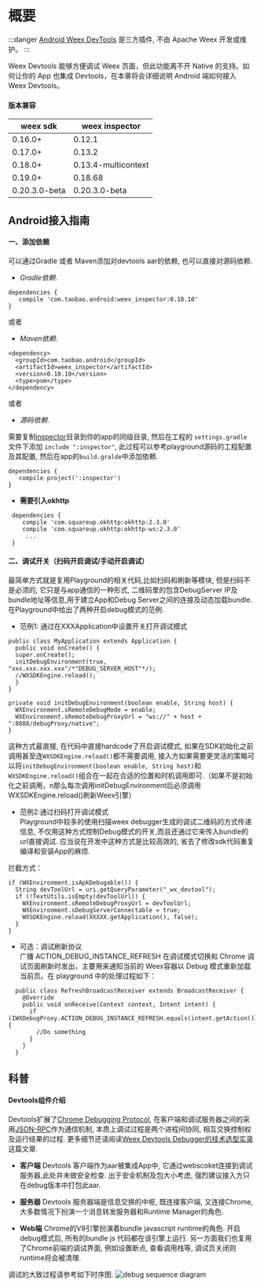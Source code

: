 # 概要

:::danger
[Android Weex DevTools](https://github.com/weexteam/weex-devtools-android) 是三方插件, 不由 Apache Weex 开发或维护。
:::

Weex Devtools 能够方便调试 Weex 页面，但此功能离不开 Native 的支持。如何让你的 App 也集成 Devtools，在本章将会详细说明 Android 端如何接入 Weex Devtools。

#### 版本兼容

| weex sdk | weex inspector |
|----------|----------------|
| 0.16.0+  | 0.12.1         |
| 0.17.0+  | 0.13.2         |
| 0.18.0+  | 0.13.4-multicontext |
| 0.19.0+  | 0.18.68        |
| 0.20.3.0-beta | 0.20.3.0-beta |

## Android接入指南

#### 一、添加依赖
可以通过Gradle 或者 Maven添加对devtools aar的依赖, 也可以直接对源码依赖.

  * *Gradle依赖*.
  ```
  dependencies {
     compile 'com.taobao.android:weex_inspector:0.18.10'
  }
  ```

  或者
  * *Maven依赖*.
  ```
  <dependency>
    <groupId>com.taobao.android</groupId>
    <artifactId>weex_inspector</artifactId>
    <version>0.18.10</version>
    <type>pom</type>
  </dependency>
  ```

  或者
  * *源码依赖*.

  需要复制[inspector](https://github.com/weexteam/weex_devtools_android/tree/master/inspector)目录到你的app的同级目录, 然后在工程的 `settings.gradle` 文件下添加 `include ":inspector"`, 此过程可以参考playground源码的工程配置及其配置, 然后在app的`build.gralde`中添加依赖.
  ```
  dependencies {
     compile project(':inspector')
  }
```

 * **需要引入okhttp**
 ```
  dependencies {
     compile 'com.squareup.okhttp:okhttp:2.3.0'
     compile 'com.squareup.okhttp:okhttp-ws:2.3.0'
      ...
  }
 ```

#### 二、调试开关（扫码开启调试/手动开启调试）

最简单方式就是复用Playground的相关代码,比如扫码和刷新等模块, 但是扫码不是必须的, 它只是与app通信的一种形式, 二维码里的包含DebugServer IP及bundle地址等信息,用于建立App和Debug Server之间的连接及动态加载bundle. 在Playground中给出了两种开启debug模式的范例.

* 范例1: 通过在XXXApplication中设置开关打开调试模式 <br>
```
public class MyApplication extends Application {
  public void onCreate() {
  super.onCreate();
  initDebugEnvironment(true, "xxx.xxx.xxx.xxx"/*"DEBUG_SERVER_HOST"*/);
  //WXSDKEngine.reload();
  }
}

private void initDebugEnvironment(boolean enable, String host) {
  WXEnvironment.sRemoteDebugMode = enable;
  WXEnvironment.sRemoteDebugProxyUrl = "ws://" + host + ":8088/debugProxy/native";
}
```
这种方式最直接, 在代码中直接hardcode了开启调试模式, 如果在SDK初始化之前调用甚至连`WXSDKEngine.reload()`都不需要调用, 接入方如果需要更灵活的策略可以将`initDebugEnvironment(boolean enable, String host)`和`WXSDKEngine.reload()`组合在一起在合适的位置和时机调用即可.（如果不是初始化之前调用，n那么每次调用initDebugEnvironment后必须调用WXSDKEngine.reload()刷新Weex引擎）

* 范例2:通过扫码打开调试模式 <br>
Playground中较多的使用扫描weex debugger生成的调试二维码的方式传递信息, 不仅用这种方式控制Debug模式的开关,而且还通过它来传入bundle的url直接调试. 应当说在开发中这种方式是比较高效的, 省去了修改sdk代码重复编译和安装App的麻烦.

拦截方式：
````
if (WXEnvironment.isApkDebugable()) {
  String devToolUrl = uri.getQueryParameter("_wx_devtool");
  if (!TextUtils.isEmpty(devToolUrl)) {
    WXEnvironment.sRemoteDebugProxyUrl = devToolUrl;
    WXEnvironment.sDebugServerConnectable = true;
    WXSDKEngine.reload(XXXXX.getApplication(), false);
  }
}
````

* 可选：调试刷新协议 <br>
广播 ACTION_DEBUG_INSTANCE_REFRESH 在调试模式切换和 Chrome 调试页面刷新时发出，主要用来通知当前的 Weex容器以 Debug 模式重新加载当前页。在 playground 中的处理过程如下：
```
  public class RefreshBroadcastReceiver extends BroadcastReceiver {
    @Override
    public void onReceive(Context context, Intent intent) {
      if (IWXDebugProxy.ACTION_DEBUG_INSTANCE_REFRESH.equals(intent.getAction())) {
        //Do something
      }
    }
  }
```

## 科普

#### Devtools组件介绍
Devtools扩展了[Chrome Debugging Protocol](https://developer.chrome.com/devtools/docs/debugger-protocol), 在客户端和调试服务器之间的采用[JSON-RPC](https://en.wikipedia.org/wiki/JSON-RPC)作为通信机制, 本质上调试过程是两个进程间协同, 相互交换控制权及运行结果的过程. 更多细节还请阅读[Weex Devtools Debugger的技术选型实录](http://www.atatech.org/articles/59284)这篇文章.

* **客户端**
Devtools 客户端作为aar被集成App中, 它通过webscoket连接到调试服务器,此处并未做安全检查. 出于安全机制及包大小考虑, 强烈建议接入方只在debug版本中打包此aar.

* **服务器**
Devtools 服务器端是信息交换的中枢, 既连接客户端, 又连接Chrome, 大多数情况下扮演一个消息转发服务器和Runtime Manager的角色.

* **Web端**
Chrome的V8引擎扮演着bundle javascript runtime的角色. 开启debug模式后, 所有的bundle js 代码都在该引擎上运行. 另一方面我们也复用了Chrome前端的调试界面, 例如设置断点,  查看调用栈等, 调试页关闭则runtime将会被清理.

调试的大致过程请参考如下时序图.
![debug sequence diagram](https://img.alicdn.com/tps/TB1igLoMVXXXXawapXXXXXXXXXX-786-1610.jpg "debug sequence diagram")
